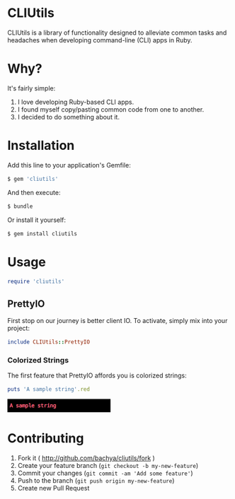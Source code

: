 CLIUtils
====

CLIUtils is a library of functionality designed to alleviate common tasks and headaches when developing command-line (CLI) apps in Ruby.

# Why?

It's fairly simple:

1. I love developing Ruby-based CLI apps.
2. I found myself copy/pasting common code from one to another.
3. I decided to do something about it.

# Installation

Add this line to your application's Gemfile:

```bash
$ gem 'cliutils'
```

And then execute:

```bash
$ bundle
```

Or install it yourself:

```bash
$ gem install cliutils
```

# Usage

```ruby
require 'cliutils'
```

## PrettyIO

First stop on our journey is better client IO. To activate, simply mix into your project:

```ruby
include CLIUtils::PrettyIO
```

### Colorized Strings

The first feature that PrettyIO affords you is colorized strings:

```ruby
puts 'A sample string'.red
```
![alt text](https://github.com/bachya/cli-utils/blob/master/res/readme-images/prettyio-red-text.png "Colored Text via PrettyIO")

# Contributing

1. Fork it ( http://github.com/bachya/cliutils/fork )
2. Create your feature branch (`git checkout -b my-new-feature`)
3. Commit your changes (`git commit -am 'Add some feature'`)
4. Push to the branch (`git push origin my-new-feature`)
5. Create new Pull Request
